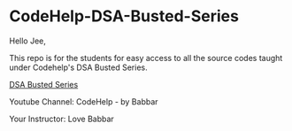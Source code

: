 # CodeHelp-DSA-Busted-Series
Hello Jee,

This repo is for the students for easy access to all the source codes taught under Codehelp's DSA Busted Series.

[DSA Busted Series](https://www.youtube.com/watch?v=WQoB2z67hvY&list=PLDzeHZWIZsTryvtXdMr6rPh4IDexB5NIA)

Youtube Channel: CodeHelp - by Babbar

Your Instructor: Love Babbar